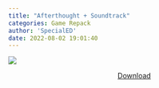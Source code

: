 ```yaml
---
title: "Afterthought + Soundtrack"
categories: Game Repack
author: 'SpecialED'
date: 2022-08-02 19:01:40
---
```

<img src="https://xxgasm.com/wp-content/upload/2018/04/futa_animated_d-7293.jpg"/> <br>
<center>
<p><a href="https://pastebin.com/raw/vNkWxMqY">Download</a> <br>
</center>
